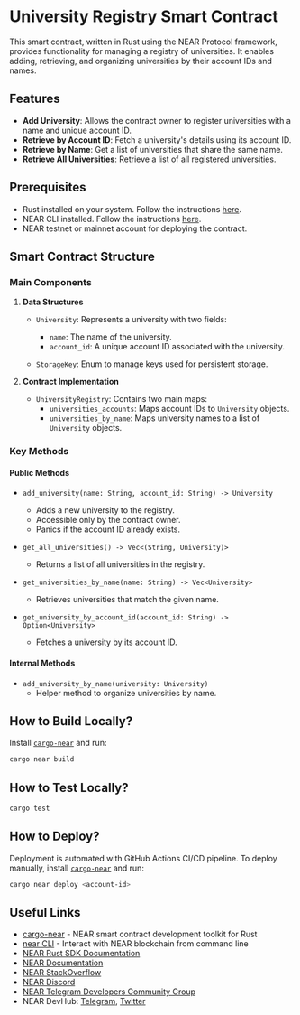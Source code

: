 # University Registry Smart Contract

This smart contract, written in Rust using the NEAR Protocol framework, provides functionality for managing a registry of universities. It enables adding, retrieving, and organizing universities by their account IDs and names.

## Features

- **Add University**: Allows the contract owner to register universities with a name and unique account ID.
- **Retrieve by Account ID**: Fetch a university's details using its account ID.
- **Retrieve by Name**: Get a list of universities that share the same name.
- **Retrieve All Universities**: Retrieve a list of all registered universities.

## Prerequisites

- Rust installed on your system. Follow the instructions [here](https://www.rust-lang.org/tools/install).
- NEAR CLI installed. Follow the instructions [here](https://docs.near.org/docs/tools/near-cli).
- NEAR testnet or mainnet account for deploying the contract.

## Smart Contract Structure

### Main Components

1. **Data Structures**
   - `University`: Represents a university with two fields:
     - `name`: The name of the university.
     - `account_id`: A unique account ID associated with the university.

   - `StorageKey`: Enum to manage keys used for persistent storage.

2. **Contract Implementation**
   - `UniversityRegistry`: Contains two main maps:
     - `universities_accounts`: Maps account IDs to `University` objects.
     - `universities_by_name`: Maps university names to a list of `University` objects.

### Key Methods

#### Public Methods

- `add_university(name: String, account_id: String) -> University`
  - Adds a new university to the registry.
  - Accessible only by the contract owner.
  - Panics if the account ID already exists.

- `get_all_universities() -> Vec<(String, University)>`
  - Returns a list of all universities in the registry.

- `get_universities_by_name(name: String) -> Vec<University>`
  - Retrieves universities that match the given name.

- `get_university_by_account_id(account_id: String) -> Option<University>`
  - Fetches a university by its account ID.

#### Internal Methods

- `add_university_by_name(university: University)`
  - Helper method to organize universities by name.

## How to Build Locally?

Install [`cargo-near`](https://github.com/near/cargo-near) and run:

```bash
cargo near build
```

## How to Test Locally?

```bash
cargo test
```

## How to Deploy?

Deployment is automated with GitHub Actions CI/CD pipeline.
To deploy manually, install [`cargo-near`](https://github.com/near/cargo-near) and run:

```bash
cargo near deploy <account-id>
```

## Useful Links

- [cargo-near](https://github.com/near/cargo-near) - NEAR smart contract development toolkit for Rust
- [near CLI](https://near.cli.rs) - Interact with NEAR blockchain from command line
- [NEAR Rust SDK Documentation](https://docs.near.org/sdk/rust/introduction)
- [NEAR Documentation](https://docs.near.org)
- [NEAR StackOverflow](https://stackoverflow.com/questions/tagged/nearprotocol)
- [NEAR Discord](https://near.chat)
- [NEAR Telegram Developers Community Group](https://t.me/neardev)
- NEAR DevHub: [Telegram](https://t.me/neardevhub), [Twitter](https://twitter.com/neardevhub)
